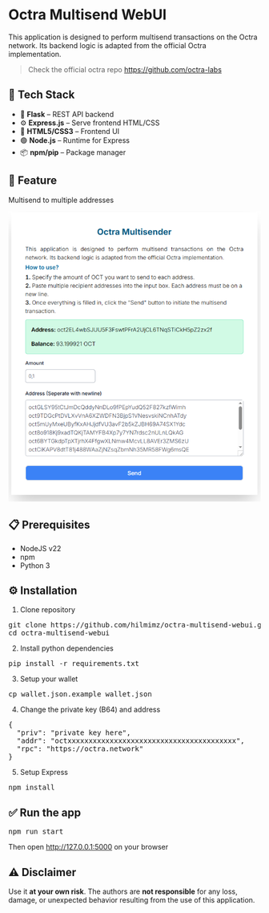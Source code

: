 # Octra Multisend WebUI
This application is designed to perform multisend transactions on the Octra network. Its backend logic is adapted from the official Octra implementation.
> Check the official octra repo https://github.com/octra-labs

## 🧰 Tech Stack

- 🐍 **Flask** – REST API backend
- ⚙️ **Express.js** – Serve frontend HTML/CSS
- 🎨 **HTML5/CSS3** – Frontend UI
- 🟢 **Node.js** – Runtime for Express
- 📦 **npm/pip** – Package manager

## 🚀 Feature
Multisend to multiple addresses

![Logo Project](example/example1.png)

## 📋 Prerequisites
- NodeJS v22
- npm
- Python 3

## ⚙️ Installation
1. Clone repository
<pre>
git clone https://github.com/hilmimz/octra-multisend-webui.git
cd octra-multisend-webui
</pre>
2. Install python dependencies
<pre>
pip install -r requirements.txt
</pre>
3. Setup your wallet
<pre>
cp wallet.json.example wallet.json
</pre>
4. Change the private key (B64) and address 
<pre>
{
  "priv": "private key here",
  "addr": "octxxxxxxxxxxxxxxxxxxxxxxxxxxxxxxxxxxxxxxxx",
  "rpc": "https://octra.network"
}
</pre>
5. Setup Express
<pre>
npm install
</pre>

## ✅ Run the app
<pre>
npm run start
</pre>
Then open http://127.0.0.1:5000 on your browser


## ⚠️ Disclaimer
Use it **at your own risk**. The authors are **not responsible** for any loss, damage, or unexpected behavior resulting from the use of this application.